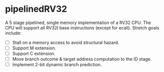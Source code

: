 # pipelinedRV32
A 5 stage pipelined, single memory implementation of a RV32 CPU.
The CPU will support all RV32I base instructions (except for ecall). 
Stretch goals include: 
- [ ] Stall on a memory access to avoid structural hazard.
- [ ] Support M extension.
- [ ] Support C extension.
- [ ] Move branch outcome & target address computation to the ID stage.
- [ ] Implement 2-bit dynamic branch prediction.
